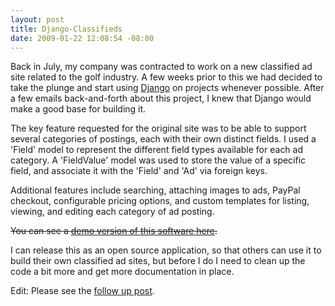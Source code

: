 ```yaml
---
layout: post
title: Django-Classifieds
date: 2009-01-22 12:08:54 -08:00
---
```


Back in July, my company was contracted to work on a new classified ad site
related to the golf industry. A few weeks prior to this we had decided to
take the plunge and start using <a href="http://djangoproject.com/">Django</a> on projects whenever possible. After a
few emails back-and-forth about this project, I knew that Django would make a
good base for building it.

The key feature requested for the original site was to be able to support
several categories of postings, each with their own distinct fields. I used a
'Field' model to represent the different field types available for each ad
category. A 'FieldValue' model was used to store the value of a specific field,
and associate it with the 'Field' and 'Ad' via foreign keys.

Additional features include searching, attaching images to ads, PayPal checkout,
configurable pricing options, and custom templates for listing, viewing, and
editing each category of ad posting.

<del>You can see a <a href="http://django-classifieds.zxdevelopment.com">demo version of this software here</a>.

I can release this as an open source application, so that others can use
it to build their own classified ad sites, but before I do I need to clean up
the code a bit more and get more documentation in place.

Edit: Please see the <a href="http://saebyn.info/2009/02/28/django-classified-ads/">follow up post</a>.
